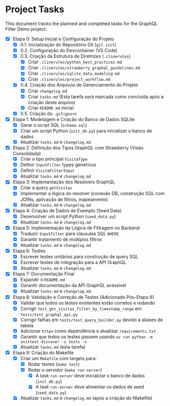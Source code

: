 # Project Tasks

This document tracks the planned and completed tasks for the GraphQL Filter Demo project.

- [x] Etapa 0: Setup Inicial e Configuração do Projeto
    - [x] 0.1. Inicialização do Repositório Git (`git init`)
    - [x] 0.2. Configuração do Devcontainer (VS Code)
    - [x] 0.3. Criação da Estrutura de Diretrizes (`.clinerules`)
        - [x] Criar `.clinerules/python_best_practices.md`
        - [x] Criar `.clinerules/strawberry_graphql_guidelines.md`
        - [x] Criar `.clinerules/sqlite_data_modeling.md`
        - [x] Criar `.clinerules/project_workflow.md`
    - [x] 0.4. Criação dos Arquivos de Gerenciamento do Projeto
        - [x] Criar `changelog.md`
        - [x] Criar `tasks.md` (Esta tarefa será marcada como concluída após a criação deste arquivo)
        - [x] Criar `README.md` inicial
    - [x] 0.5. Criação do `.gitignore`

- [x] Etapa 1: Modelagem e Criação do Banco de Dados SQLite
    - [x] Gerar o script SQL (`schema.sql`)
    - [x] Criar um script Python (`init_db.py`) para inicializar o banco de dados
    - [x] Atualizar `tasks.md` e `changelog.md`

- [x] Etapa 2: Definição dos Tipos GraphQL com Strawberry (Visão Consolidada)
    - [x] Criar o tipo principal `VisitaType`
    - [x] Definir `InputFilter` types genéricos
    - [x] Definir `VisitaFilterInput`
    - [x] Atualizar `tasks.md` e `changelog.md`

- [x] Etapa 3: Implementação dos Resolvers GraphQL
    - [x] Criar a query `getVisitas`
    - [x] Implementar a lógica do resolver (conexão DB, construção SQL com JOINs, aplicação de filtros, mapeamento)
    - [x] Atualizar `tasks.md` e `changelog.md`

- [x] Etapa 4: Criação de Dados de Exemplo (Seed Data)
    - [x] Desenvolver um script Python (`seed_data.py`)
    - [x] Atualizar `tasks.md` e `changelog.md`

- [x] Etapa 5: Implementação da Lógica de Filtragem no Backend
    - [x] Traduzir `InputFilter` para cláusulas SQL `WHERE`
    - [x] Garantir tratamento de múltiplos filtros
    - [x] Atualizar `tasks.md` e `changelog.md`

- [x] Etapa 6: Testes
    - [x] Escrever testes unitários para construção de query SQL
    - [x] Escrever testes de integração para a API GraphQL
    - [x] Atualizar `tasks.md` e `changelog.md`

- [x] Etapa 7: Documentação Final
    - [x] Expandir o `README.md`
    - [x] Garantir documentação da API GraphQL acessível
    - [x] Atualizar `tasks.md` e `changelog.md`

- [x] Etapa 8: Validação e Correção de Testes (Adicionado Pós-Etapa 6)
    - [x] Validar que todos os testes existentes estão corretos e rodando
    - [x] Corrigir `test_get_visitas_filter_by_timestamp_range` em `tests/test_graphql_api.py`
    - [x] Corrigir falhas em `tests/test_query_builder.py` devido a aliases de tabela
    - [x] Adicionar `httpx` como dependência e atualizar `requirements.txt`
    - [x] Garantir que todos os testes passem usando `uv run python -m unittest discover -s tests -v`
    - [x] Atualizar `tasks.md` (esta tarefa)

- [x] Etapa 9: Criação do Makefile
    - [x] Criar um `Makefile` com targets para:
        - [x] Rodar testes (`make test`)
        - [x] Rodar o servidor (`make run-server`)
            - [x] A task `run-server` deve inicializar o banco de dados (`init_db.py`)
            - [x] A task `run-server` deve alimentar os dados de seed (`seed_data.py`)
    - [x] Atualizar `tasks.md` e `changelog.md` (após a criação do Makefile)
